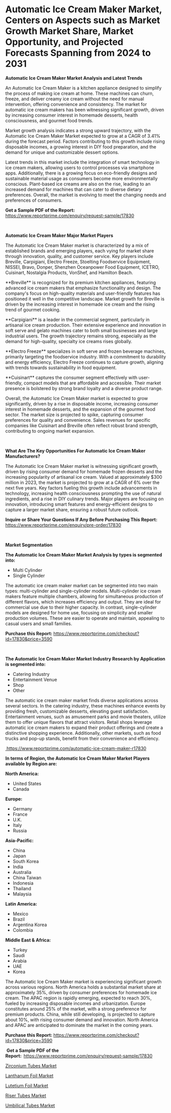 <p><h1>Automatic Ice Cream Maker Market, Centers on Aspects such as Market Growth Market Share, Market Opportunity, and Projected Forecasts Spanning from 2024 to 2031</h1></p><p><strong>Automatic Ice Cream Maker Market Analysis and Latest Trends</strong></p>
<p><p>An Automatic Ice Cream Maker is a kitchen appliance designed to simplify the process of making ice cream at home. These machines can churn, freeze, and deliver creamy ice cream without the need for manual intervention, offering convenience and consistency. The market for automatic ice cream makers has been witnessing significant growth, driven by increasing consumer interest in homemade desserts, health consciousness, and gourmet food trends.</p><p>Market growth analysis indicates a strong upward trajectory, with the Automatic Ice Cream Maker Market expected to grow at a CAGR of 3.41% during the forecast period. Factors contributing to this growth include rising disposable incomes, a growing interest in DIY food preparation, and the demand for unique and customizable dessert options.</p><p>Latest trends in this market include the integration of smart technology in ice cream makers, allowing users to control processes via smartphone apps. Additionally, there is a growing focus on eco-friendly designs and sustainable material usage as consumers become more environmentally conscious. Plant-based ice creams are also on the rise, leading to an increased demand for machines that can cater to diverse dietary preferences. Overall, the market is evolving to meet the changing needs and preferences of consumers.</p></p>
<p><strong>Get a Sample PDF of the Report:&nbsp;</strong> <a href="https://www.reportprime.com/enquiry/request-sample/17830?utm_campaign=1106&utm_medium=2&utm_source=Github&utm_content=ia&utm_term=20112024&utm_id=automatic-ice-cream-maker">https://www.reportprime.com/enquiry/request-sample/17830</a></p>
<p>&nbsp;</p>
<p><strong>Automatic Ice Cream Maker Major Market Players</strong></p>
<p><p>The Automatic Ice Cream Maker market is characterized by a mix of established brands and emerging players, each vying for market share through innovation, quality, and customer service. Key players include Breville, Carpigiani, Electro Freeze, Stoelting Foodservice Equipment, NISSEI, Bravo, Donper, Shenzhen Oceanpower Food Equipment, ICETRO, Cuisinart, Nostalgia Products, VonShef, and Hamilton Beach.</p><p>**Breville** is recognized for its premium kitchen appliances, featuring advanced ice cream makers that emphasize functionality and design. The company's focus on high-quality materials and user-friendly features has positioned it well in the competitive landscape. Market growth for Breville is driven by the increasing interest in homemade ice cream and the rising trend of gourmet cooking.</p><p>**Carpigiani** is a leader in the commercial segment, particularly in artisanal ice cream production. Their extensive experience and innovation in soft serve and gelato machines cater to both small businesses and large industrial users. The growth trajectory remains strong, especially as the demand for high-quality, specialty ice creams rises globally.</p><p>**Electro Freeze** specializes in soft serve and frozen beverage machines, primarily targeting the foodservice industry. With a commitment to durability and energy efficiency, Electro Freeze continues to capture growth, aligning with trends towards sustainability in food equipment.</p><p>**Cuisinart** captures the consumer segment effectively with user-friendly, compact models that are affordable and accessible. Their market presence is bolstered by strong brand loyalty and a diverse product range.</p><p>Overall, the Automatic Ice Cream Maker market is expected to grow significantly, driven by a rise in disposable income, increasing consumer interest in homemade desserts, and the expansion of the gourmet food sector. The market size is projected to spike, capturing consumer preferences for quality and convenience. Sales revenues for specific companies like Cuisinart and Breville often reflect robust brand strength, contributing to ongoing market expansion.</p></p>
<p>&nbsp;</p>
<p><strong>What Are The Key Opportunities For Automatic Ice Cream Maker Manufacturers?</strong></p>
<p><p>The Automatic Ice Cream Maker market is witnessing significant growth, driven by rising consumer demand for homemade frozen desserts and the increasing popularity of artisanal ice cream. Valued at approximately $300 million in 2023, the market is projected to grow at a CAGR of 6% over the next five years. Key factors fueling this growth include advancements in technology, increasing health consciousness prompting the use of natural ingredients, and a rise in DIY culinary trends. Major players are focusing on innovation, introducing smart features and energy-efficient designs to capture a larger market share, ensuring a robust future outlook.</p></p>
<p><strong>Inquire or Share Your Questions If Any Before Purchasing This Report:</strong> <a href="https://www.reportprime.com/enquiry/pre-order/17830?utm_campaign=1106&utm_medium=2&utm_source=Github&utm_content=ia&utm_term=20112024&utm_id=automatic-ice-cream-maker">https://www.reportprime.com/enquiry/pre-order/17830</a></p>
<p>&nbsp;</p>
<p><strong>Market Segmentation</strong></p>
<p><strong>The Automatic Ice Cream Maker Market Analysis by types is segmented into:</strong></p>
<p><ul><li>Multi Cylinder</li><li>Single Cylinder</li></ul></p>
<p><p>The automatic ice cream maker market can be segmented into two main types: multi-cylinder and single-cylinder models. Multi-cylinder ice cream makers feature multiple chambers, allowing for simultaneous production of different flavors, which increases efficiency and output. They are ideal for commercial use due to their higher capacity. In contrast, single-cylinder models are designed for home use, focusing on simplicity and smaller production volumes. These are easier to operate and maintain, appealing to casual users and small families.</p></p>
<p><strong>Purchase this Report:&nbsp;</strong><a href="https://www.reportprime.com/checkout?id=17830&price=3590&utm_campaign=1106&utm_medium=2&utm_source=Github&utm_content=ia&utm_term=20112024&utm_id=automatic-ice-cream-maker">https://www.reportprime.com/checkout?id=17830&price=3590</a></p>
<p>&nbsp;</p>
<p><strong>The Automatic Ice Cream Maker Market Industry Research by Application is segmented into:</strong></p>
<p><ul><li>Catering Industry</li><li>Entertainment Venue</li><li>Shop</li><li>Other</li></ul></p>
<p><p>The automatic ice cream maker market finds diverse applications across several sectors. In the catering industry, these machines enhance events by providing fresh, customizable desserts, elevating guest satisfaction. Entertainment venues, such as amusement parks and movie theaters, utilize them to offer unique flavors that attract visitors. Retail shops leverage automatic ice cream makers to expand their product offerings and create a distinctive shopping experience. Additionally, other markets, such as food trucks and pop-up stands, benefit from their convenience and efficiency.</p></p>
<p><a href="https://www.reportprime.com/automatic-ice-cream-maker-r17830?utm_campaign=1106&utm_medium=2&utm_source=Github&utm_content=ia&utm_term=20112024&utm_id=automatic-ice-cream-maker">&nbsp;https://www.reportprime.com/automatic-ice-cream-maker-r17830</a></p>
<p><strong>In terms of Region, the Automatic Ice Cream Maker Market Players available by Region are:</strong></p>
<p>
    <p> <strong> North America: </strong>
        <ul>
            <li>United States</li>
            <li>Canada</li>
        </ul>
        </p> 
    <p> <strong> Europe: </strong>
        <ul>
            <li>Germany</li>
            <li>France</li>
            <li>U.K.</li>
            <li>Italy</li>
            <li>Russia</li>
        </ul>
        </p> 
    <p> <strong> Asia-Pacific: </strong>
        <ul>
            <li>China</li>
            <li>Japan</li>
            <li>South Korea</li>
            <li>India</li>
            <li>Australia</li>
            <li>China Taiwan</li>
            <li>Indonesia</li>
            <li>Thailand</li>
            <li>Malaysia</li>
        </ul>
        </p> 
    <p> <strong> Latin America: </strong>
        <ul>
            <li>Mexico</li>
            <li>Brazil</li>
            <li>Argentina Korea</li>
            <li>Colombia</li>
        </ul>
        </p> 
    <p> <strong> Middle East & Africa: </strong>
        <ul>
            <li>Turkey</li>
            <li>Saudi</li>
            <li>Arabia</li>
            <li>UAE</li>
            <li>Korea</li>
        </ul>
    </p>
    </p>
<p><p>The Automatic Ice Cream Maker market is experiencing significant growth across various regions. North America holds a substantial market share at approximately 35%, driven by consumer preferences for homemade ice cream. The APAC region is rapidly emerging, expected to reach 30%, fueled by increasing disposable incomes and urbanization. Europe constitutes around 25% of the market, with a strong preference for premium products. China, while still developing, is projected to capture about 10%, with rising consumer demand and innovation. North America and APAC are anticipated to dominate the market in the coming years.</p></p>
<p><strong>Purchase this Report: </strong><a href="https://www.reportprime.com/checkout?id=17830&price=3590&utm_campaign=1106&utm_medium=2&utm_source=Github&utm_content=ia&utm_term=20112024&utm_id=automatic-ice-cream-maker">https://www.reportprime.com/checkout?id=17830&price=3590</a></p>
<p>&nbsp;<strong>Get a Sample PDF of the Report:&nbsp;&nbsp;</strong><a href="https://www.reportprime.com/enquiry/request-sample/17830?utm_campaign=1106&utm_medium=2&utm_source=Github&utm_content=ia&utm_term=20112024&utm_id=automatic-ice-cream-maker">https://www.reportprime.com/enquiry/request-sample/17830</a></p>
<p><strong></strong></p>
<p><p><a href="https://www.linkedin.com/pulse/zirconium-tubes-market-global-regional-analysis-focus-utwvf?utm_campaign=1106&utm_medium=2&utm_source=Github&utm_content=ia&utm_term=20112024&utm_id=automatic-ice-cream-maker">Zirconium Tubes Market</a></p><p><a href="https://issuu.com/reportprime-2/docs/lanthanum-foil-market-size-2030.ppt_12ad8973b69b03?utm_campaign=1106&utm_medium=2&utm_source=Github&utm_content=ia&utm_term=20112024&utm_id=automatic-ice-cream-maker">Lanthanum Foil Market</a></p><p><a href="https://issuu.com/reportprime-2/docs/lutetium-foil-market-size-2030.pptx_8b91b4bc4f54da?utm_campaign=1106&utm_medium=2&utm_source=Github&utm_content=ia&utm_term=20112024&utm_id=automatic-ice-cream-maker">Lutetium Foil Market</a></p><p><a href="https://www.linkedin.com/pulse/future-ready-strategic-insights-global-riser-tubes-market-biole?utm_campaign=1106&utm_medium=2&utm_source=Github&utm_content=ia&utm_term=20112024&utm_id=automatic-ice-cream-maker">Riser Tubes Market</a></p><p><a href="https://www.linkedin.com/pulse/umbilical-tubes-market-drivers-challenges-forecast-2024-2031-puaae?utm_campaign=1106&utm_medium=2&utm_source=Github&utm_content=ia&utm_term=20112024&utm_id=automatic-ice-cream-maker">Umbilical Tubes Market</a></p></p>